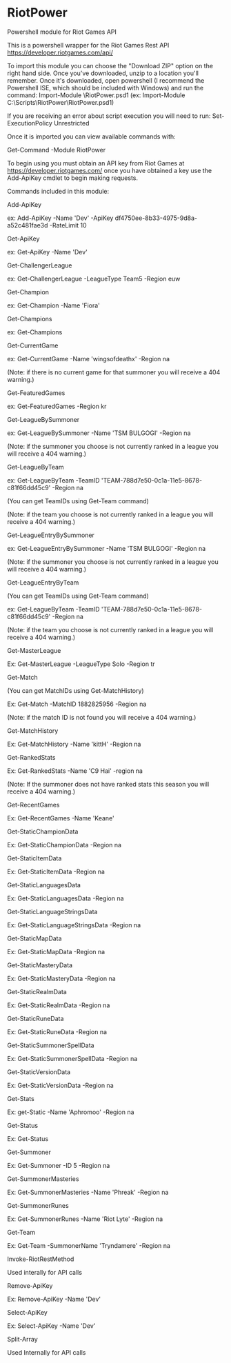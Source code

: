 # RiotPower
Powershell module for Riot Games API

This is a powershell wrapper for the Riot Games Rest API https://developer.riotgames.com/api/

To import this module you can choose the "Download ZIP" option on the right hand side. Once you've downloaded, unzip to a location you'll remember. Once it's downloaded, open powershell (I recommend the Powershell ISE, which should be included with Windows) and run the command: 
Import-Module <Path to Module>\RiotPower.psd1 (ex: Import-Module C:\Scripts\RiotPower\RiotPower.psd1)

If you are receiving an error about script execution you will need to run:
Set-ExecutionPolicy Unrestricted

Once it is imported you can view available commands with: 

  Get-Command -Module RiotPower

To begin using you must obtain an API key from Riot Games at https://developer.riotgames.com/ once you have obtained a key use the Add-ApiKey cmdlet to begin making requests. 

Commands included in this module:

Add-ApiKey

ex: Add-ApiKey -Name 'Dev' -ApiKey df4750ee-8b33-4975-9d8a-a52c481fae3d -RateLimit 10



Get-ApiKey

ex: Get-ApiKey -Name 'Dev'



Get-ChallengerLeague

ex: Get-ChallengerLeague -LeagueType Team5 -Region euw



Get-Champion

ex: Get-Champion -Name 'Fiora'



Get-Champions

ex: Get-Champions



Get-CurrentGame

ex: Get-CurrentGame -Name 'wingsofdeathx' -Region na

(Note: if there is no current game for that summoner you will receive a 404 warning.)



Get-FeaturedGames

ex: Get-FeaturedGames -Region kr



Get-LeagueBySummoner

ex: Get-LeagueBySummoner -Name 'TSM BULGOGI' -Region na

(Note: if the summoner you choose is not currently ranked in a league you will receive a 404 warning.)



Get-LeagueByTeam

ex: Get-LeagueByTeam -TeamID 'TEAM-788d7e50-0c1a-11e5-8678-c81f66dd45c9' -Region na

(You can get TeamIDs using Get-Team command)

(Note: if the team you choose is not currently ranked in a league you will receive a 404 warning.)



Get-LeagueEntryBySummoner

ex: Get-LeagueEntryBySummoner -Name 'TSM BULGOGI' -Region na

(Note: if the summoner you choose is not currently ranked in a league you will receive a 404 warning.)



Get-LeagueEntryByTeam

(You can get TeamIDs using Get-Team command)

ex: Get-LeagueByTeam -TeamID 'TEAM-788d7e50-0c1a-11e5-8678-c81f66dd45c9' -Region na

(Note: if the team you choose is not currently ranked in a league you will receive a 404 warning.)



Get-MasterLeague

Ex: Get-MasterLeague -LeagueType Solo -Region tr



Get-Match

(You can get MatchIDs using Get-MatchHistory)

Ex: Get-Match -MatchID 1882825956 -Region na

(Note: if the match ID is not found you will receive a 404 warning.)



Get-MatchHistory

Ex: Get-MatchHistory -Name 'kittH' -Region na



Get-RankedStats

Ex: Get-RankedStats -Name 'C9 Hai' -region na

(Note: If the summoner does not have ranked stats this season you will receive a 404 warning.)



Get-RecentGames

Ex: Get-RecentGames -Name 'Keane' 



Get-StaticChampionData

Ex: Get-StaticChampionData -Region na



Get-StaticItemData

Ex: Get-StaticItemData -Region na



Get-StaticLanguagesData

Ex: Get-StaticLanguagesData -Region na



Get-StaticLanguageStringsData

Ex: Get-StaticLanguageStringsData -Region na



Get-StaticMapData

Ex: Get-StaticMapData -Region na



Get-StaticMasteryData

Ex: Get-StaticMasteryData -Region na



Get-StaticRealmData

Ex: Get-StaticRealmData -Region na



Get-StaticRuneData

Ex: Get-StaticRuneData -Region na



Get-StaticSummonerSpellData

Ex: Get-StaticSummonerSpellData -Region na



Get-StaticVersionData

Ex: Get-StaticVersionData -Region na



Get-Stats

Ex: get-Static -Name 'Aphromoo' -Region na



Get-Status

Ex: Get-Status



Get-Summoner

Ex: Get-Summoner -ID 5 -Region na



Get-SummonerMasteries

Ex: Get-SummonerMasteries -Name 'Phreak' -Region na



Get-SummonerRunes

Ex: Get-SummonerRunes -Name 'Riot Lyte' -Region na



Get-Team

Ex: Get-Team -SummonerName 'Tryndamere' -Region na



Invoke-RiotRestMethod

Used interally for API calls



Remove-ApiKey

Ex: Remove-ApiKey -Name 'Dev'



Select-ApiKey

Ex: Select-ApiKey -Name 'Dev'



Split-Array

Used Internally for API calls
